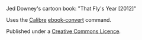 Jed Downey's cartoon book: "That Fly's Year \[2012\]"

Uses the [Calibre](http://calibre-ebook.com/) [ebook-convert](http://manual.calibre-ebook.com/cli/ebook-convert.html) command.

Published under a [Creative Commons Licence](http://creativecommons.org/licenses/by/3.0/deed.en_US).
